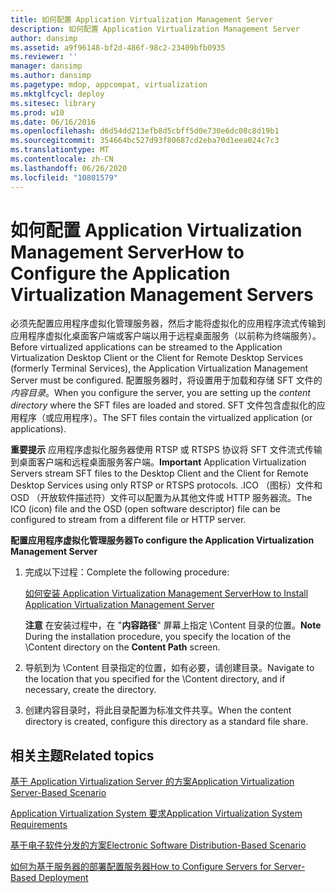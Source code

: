 ```yaml
---
title: 如何配置 Application Virtualization Management Server
description: 如何配置 Application Virtualization Management Server
author: dansimp
ms.assetid: a9f96148-bf2d-486f-98c2-23409bfb0935
ms.reviewer: ''
manager: dansimp
ms.author: dansimp
ms.pagetype: mdop, appcompat, virtualization
ms.mktglfcycl: deploy
ms.sitesec: library
ms.prod: w10
ms.date: 06/16/2016
ms.openlocfilehash: d6d54dd213efb8d5cbff5d0e730e6dc08c8d19b1
ms.sourcegitcommit: 354664bc527d93f80687cd2eba70d1eea024c7c3
ms.translationtype: MT
ms.contentlocale: zh-CN
ms.lasthandoff: 06/26/2020
ms.locfileid: "10801579"
---
```

# <span data-ttu-id="30b4a-103">如何配置 Application Virtualization Management Server</span><span class="sxs-lookup"><span data-stu-id="30b4a-103">How to Configure the Application Virtualization Management Servers</span></span>


<span data-ttu-id="30b4a-104">必须先配置应用程序虚拟化管理服务器，然后才能将虚拟化的应用程序流式传输到应用程序虚拟化桌面客户端或客户端以用于远程桌面服务（以前称为终端服务）。</span><span class="sxs-lookup"><span data-stu-id="30b4a-104">Before virtualized applications can be streamed to the Application Virtualization Desktop Client or the Client for Remote Desktop Services (formerly Terminal Services), the Application Virtualization Management Server must be configured.</span></span> <span data-ttu-id="30b4a-105">配置服务器时，将设置用于加载和存储 SFT 文件的*内容目录*。</span><span class="sxs-lookup"><span data-stu-id="30b4a-105">When you configure the server, you are setting up the *content directory* where the SFT files are loaded and stored.</span></span> <span data-ttu-id="30b4a-106">SFT 文件包含虚拟化的应用程序（或应用程序）。</span><span class="sxs-lookup"><span data-stu-id="30b4a-106">The SFT files contain the virtualized application (or applications).</span></span>

<span data-ttu-id="30b4a-107">**重要提示** 应用程序虚拟化服务器使用 RTSP 或 RTSPS 协议将 SFT 文件流式传输到桌面客户端和远程桌面服务客户端。</span><span class="sxs-lookup"><span data-stu-id="30b4a-107">**Important** Application Virtualization Servers stream SFT files to the Desktop Client and the Client for Remote Desktop Services using only RTSP or RTSPS protocols.</span></span> <span data-ttu-id="30b4a-108">.ICO （图标）文件和 OSD （开放软件描述符）文件可以配置为从其他文件或 HTTP 服务器流。</span><span class="sxs-lookup"><span data-stu-id="30b4a-108">The ICO (icon) file and the OSD (open software descriptor) file can be configured to stream from a different file or HTTP server.</span></span>

 

**<span data-ttu-id="30b4a-109">配置应用程序虚拟化管理服务器</span><span class="sxs-lookup"><span data-stu-id="30b4a-109">To configure the Application Virtualization Management Server</span></span>**

1.  <span data-ttu-id="30b4a-110">完成以下过程：</span><span class="sxs-lookup"><span data-stu-id="30b4a-110">Complete the following procedure:</span></span>

    [<span data-ttu-id="30b4a-111">如何安装 Application Virtualization Management Server</span><span class="sxs-lookup"><span data-stu-id="30b4a-111">How to Install Application Virtualization Management Server</span></span>](how-to-install-application-virtualization-management-server.md)

    <span data-ttu-id="30b4a-112">**注意** 在安装过程中，在 "**内容路径**" 屏幕上指定 \\Content 目录的位置。</span><span class="sxs-lookup"><span data-stu-id="30b4a-112">**Note** During the installation procedure, you specify the location of the \\Content directory on the **Content Path** screen.</span></span>

     

2.  <span data-ttu-id="30b4a-113">导航到为 \\Content 目录指定的位置，如有必要，请创建目录。</span><span class="sxs-lookup"><span data-stu-id="30b4a-113">Navigate to the location that you specified for the \\Content directory, and if necessary, create the directory.</span></span>

3.  <span data-ttu-id="30b4a-114">创建内容目录时，将此目录配置为标准文件共享。</span><span class="sxs-lookup"><span data-stu-id="30b4a-114">When the content directory is created, configure this directory as a standard file share.</span></span>

## <span data-ttu-id="30b4a-115">相关主题</span><span class="sxs-lookup"><span data-stu-id="30b4a-115">Related topics</span></span>


[<span data-ttu-id="30b4a-116">基于 Application Virtualization Server 的方案</span><span class="sxs-lookup"><span data-stu-id="30b4a-116">Application Virtualization Server-Based Scenario</span></span>](application-virtualization-server-based-scenario.md)

[<span data-ttu-id="30b4a-117">Application Virtualization System 要求</span><span class="sxs-lookup"><span data-stu-id="30b4a-117">Application Virtualization System Requirements</span></span>](application-virtualization-system-requirements.md)

[<span data-ttu-id="30b4a-118">基于电子软件分发的方案</span><span class="sxs-lookup"><span data-stu-id="30b4a-118">Electronic Software Distribution-Based Scenario</span></span>](electronic-software-distribution-based-scenario.md)

[<span data-ttu-id="30b4a-119">如何为基于服务器的部署配置服务器</span><span class="sxs-lookup"><span data-stu-id="30b4a-119">How to Configure Servers for Server-Based Deployment</span></span>](how-to-configure-servers-for-server-based-deployment.md)

 

 





